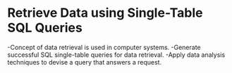 # Retrieve Data using Single-Table SQL Queries
-Concept of data retrieval is used in computer systems.
-Generate successful SQL single-table queries for data retrieval.
-Apply data analysis techniques to devise a query that answers a request.
